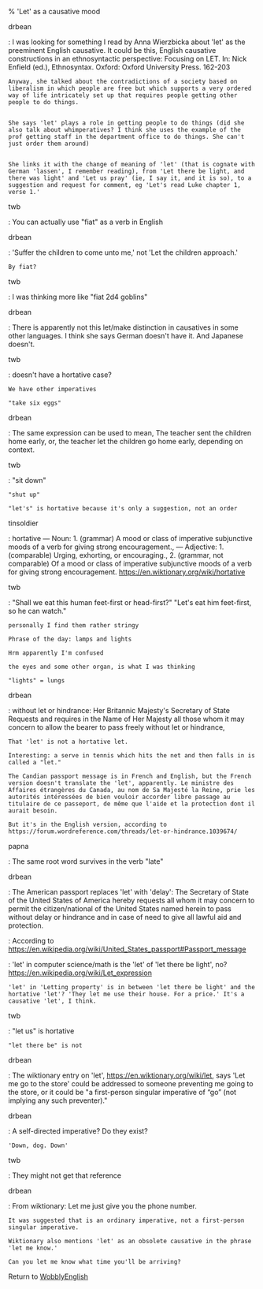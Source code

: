 % 'Let' as a causative mood

drbean

:	I was looking for something I read by Anna Wierzbicka about 'let' as the preeminent English causative. It could be this, English causative constructions in an ethnosyntactic perspective: Focusing on LET. In: Nick Enfield (ed.), Ethnosyntax. Oxford: Oxford University Press. 162-203

	Anyway, she talked about the contradictions of a society based on liberalism in which people are free but which supports a very ordered way of life intricately set up that requires people getting other people to do things.


	She says 'let' plays a role in getting people to do things (did she also talk about whimperatives? I think she uses the example of the prof getting staff in the department office to do things. She can't just order them around)


	She links it with the change of meaning of 'let' (that is cognate with German 'lassen', I remember reading), from 'Let there be light, and there was light' and 'Let us pray' (ie, I say it, and it is so), to a suggestion and request for comment, eg 'Let's read Luke chapter 1, verse 1.'

twb

:	You can actually use "fiat" as a verb in English

drbean

:	'Suffer the children to come unto me,' not 'Let the children approach.'

	By fiat?

twb

:	I was thinking more like "fiat 2d4 goblins"

drbean

:	There is apparently not this let/make distinction in causatives in some other languages. I think she says German doesn't have it. And Japanese doesn't.

twb

:	doesn't have a hortative case?

	We have other imperatives

	"take six eggs"

drbean

:	The same expression can be used to mean, The teacher sent the children home early, or, the teacher let the children go home early, depending on context.

twb

:	"sit down"

	"shut up"

	"let's" is hortative because it's only a suggestion, not an order

tinsoldier

:	hortative — Noun: 1. (grammar) A mood or class of imperative subjunctive moods of a verb for giving strong encouragement., — Adjective: 1. (comparable) Urging, exhorting, or encouraging., 2. (grammar, not comparable) Of a mood or class of imperative subjunctive moods of a verb for giving strong encouragement. https://en.wiktionary.org/wiki/hortative

twb

:	"Shall we eat this human feet-first or head-first?"  "Let's eat him feet-first, so he can watch."

	personally I find them rather stringy

	Phrase of the day: lamps and lights

	Hrm apparently I'm confused

	the eyes and some other organ, is what I was thinking

	"lights" = lungs

drbean

:	without let or hindrance: Her Britannic Majesty's Secretary of State Requests and requires in the Name of Her Majesty all those whom it may concern to allow the bearer to pass freely without let or hindrance,

	That 'let' is not a hortative let.

	Interesting: a serve in tennis which hits the net and then falls in is called a "let."

	The Candian passport message is in French and English, but the French version doesn't translate the 'let', apparently. Le ministre des Affaires étrangères du Canada, au nom de Sa Majesté la Reine, prie les autorités intéressées de bien vouloir accorder libre passage au titulaire de ce passeport, de même que l'aide et la protection dont il aurait besoin.

	But it's in the English version, according to https://forum.wordreference.com/threads/let-or-hindrance.1039674/

papna

:	The same root word survives in the verb "late"

drbean

:	The American passport replaces 'let' with 'delay': The Secretary of State of the United States of America hereby requests all whom it may concern to permit the citizen/national of the United States named herein to pass without delay or hindrance and in case of need to give all lawful aid and protection.

:	According to https://en.wikipedia.org/wiki/United_States_passport#Passport_message

:	'let' in computer science/math is the 'let' of 'let there be light', no? https://en.wikipedia.org/wiki/Let_expression

	'let' in 'Letting property' is in between 'let there be light' and the hortative 'let'? 'They let me use their house. For a price.' It's a causative 'let', I think.

twb

:	"let us" is hortative

	"let there be" is not

drbean

:	The wiktionary entry on 'let', https://en.wiktionary.org/wiki/let, says 'Let me go to the store' could be addressed to someone preventing me going to the store, or it could be "a first-person singular imperative of “go” (not implying any such preventer)."

drbean

:	A self-directed imperative? Do they exist?

	'Down, dog. Down'

twb

:	They might not get that reference

drbean

:	From wiktionary: Let me just give you the phone number.

	It was suggested that is an ordinary imperative, not a first-person singular imperative.

	Wiktionary also mentions 'let' as an obsolete causative in the phrase 'let me know.'

	Can you let me know what time you'll be arriving?

Return to [WobblyEnglish](WobblyEnglish.html)
